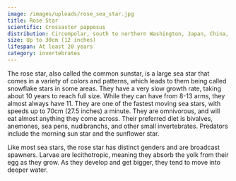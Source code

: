 ```yaml
---
image: /images/uploads/rose_sea_star.jpg
title: Rose Star
scientific: Crossaster papposus
distribution: Circumpolar, south to northern Washington, Japan, China, New Jersey, and Britain, intertidal to 1,200m
size: Up to 30cm (12 inches)
lifespan: At least 20 years
category: invertebrates
---
```


The rose star, also called the common sunstar, is a large sea star that comes in a variety of colors and patterns, which leads to them being called snowflake stars in some areas. They have a very slow growth rate, taking about 10 years to reach full size. While they can have from 8-13 arms, they almost always have 11. They are one of the fastest moving sea stars, with speeds up to 70cm (27.5 inches) a minute. They are omnivorous, and will eat almost anything they come across. Their preferred diet is bivalves, anemones, sea pens, nudibranchs, and other small invertebrates. Predators include the morning sun star and the sunflower star.

Like most sea stars, the rose star has distinct genders and are broadcast spawners. Larvae are lecithotropic, meaning they absorb the yolk from their egg as they grow. As they develop and get bigger, they tend to move into deeper water.


